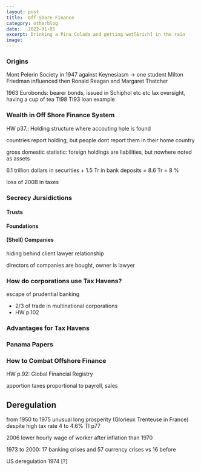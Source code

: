 ```yaml
---
layout: post
title:  Off-Shore Finance
category: otherblog
date:   2022-01-05
excerpt: Drinking a Pina Colada and getting wet[&rich] in the rain
image:
---
```


### Origins

Mont Pelerin Society in 1947 against Keynesiasm -> one student Milton Friedman influenced then Ronald Reagan and Margaret Thatcher

1963 Eurobonds: bearer bonds, issued in Schiphol etc etc
lax oversight, having a cup of tea TI98
TI93 loan example

### Wealth in Off Shore Finance System

HW p37.: Holding structure where accouting hole is found

countries report holding, but people dont report them in their home country

gross domestic statistic: foreign holdings are liabilities, but nowhere noted as assets

6.1 trillion dollars in securities + 1.5 Tr in bank deposits = 8.6 Tr = 8 %

loss of 200B in taxes

### Secrecy Jursidictions

#### Trusts

#### Foundations

#### (Shell) Companies

hiding behind client lawyer relationship

directors of companies are bought, owner is lawyer

### How do corporations use Tax Havens?

escape of prudential banking

- 2/3 of trade in multinational corporations
- HW p.102

### Advantages for Tax Havens

### Panama Papers

### How to Combat Offshore Finance

HW p.92: Global Financial Registry

apportion taxes proportional to payroll, sales

## Deregulation

from 1950 to 1975 unusual long prosperity (Glorieux Trenteuse in France) despite high tax rate 4 to 4.6% TI p77

2006 lower hourly wage of worker after inflation than 1970

1973 to 2000: 17 banking crises and 57 currency crises vs 16 before

US deregulation 1974 [?]